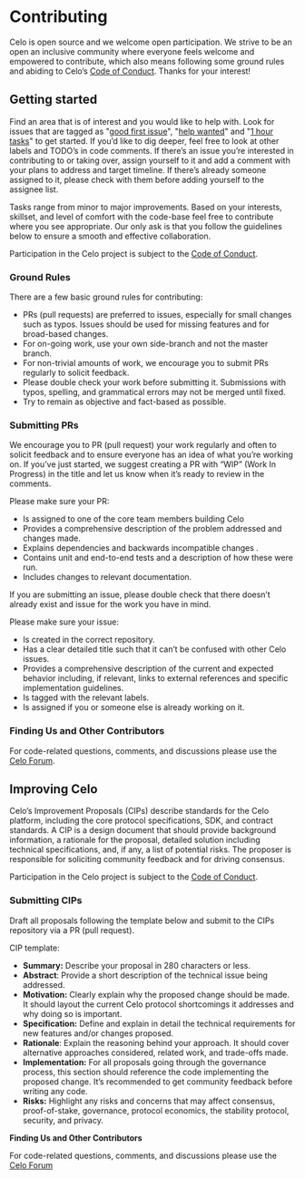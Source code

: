 # Contributing

Celo is open source and we welcome open participation. We strive to be an open an inclusive community where everyone feels welcome and empowered to contribute, which also means following some ground rules and abiding to Celo’s [Code of Conduct](https://celo.org/code-of-conduct). Thanks for your interest!

## Getting started

Find an area that is of interest and you would like to help with. Look for issues that are tagged as "[good first issue](https://github.com/celo-org/celo-monorepo/issues?q=is%3Aopen+is%3Aissue+label%3A%22good+first+issue%22)", "[help wanted](https://github.com/celo-org/celo-monorepo/issues?utf8=%E2%9C%93&q=is%3Aopen+is%3Aissue+label%3A%22help+wanted%22)" and "[1 hour tasks](https://github.com/celo-org/celo-monorepo/issues?q=is%3Aopen+is%3Aissue+label%3A%221+hour+tasks%22)" to get started. If you’d like to dig deeper, feel free to look at other labels and TODO’s in code comments. If there’s an issue you’re interested in contributing to or taking over, assign yourself to it and add a comment with your plans to address and target timeline. If there’s already someone assigned to it, please check with them before adding yourself to the assignee list.

Tasks range from minor to major improvements. Based on your interests, skillset, and level of comfort with the code-base feel free to contribute where you see appropriate. Our only ask is that you follow the guidelines below to ensure a smooth and effective collaboration.

Participation in the Celo project is subject to the [Code of Conduct](https://celo.org/code-of-conduct).

### **Ground Rules**

There are a few basic ground rules for contributing:

* PRs \(pull requests\) are preferred to issues, especially for small changes such as typos. Issues should be used for missing features and for broad-based changes.
* For on-going work, use your own side-branch and not the master branch.
* For non-trivial amounts of work, we encourage you to submit PRs regularly to solicit feedback.
* Please double check your work before submitting it. Submissions with typos, spelling, and grammatical errors may not be merged until fixed.
* Try to remain as objective and fact-based as possible.

### **Submitting PRs**

We encourage you to PR \(pull request\) your work regularly and often to solicit feedback and to ensure everyone has an idea of what you’re working on. If you’ve just started, we suggest creating a PR with “WIP” \(Work In Progress\) in the title and let us know when it’s ready to review in the comments.

Please make sure your PR:

* Is assigned to one of the core team members building Celo
* Provides a comprehensive description of the problem addressed and changes made.
* Explains dependencies and backwards incompatible changes .
* Contains unit and end-to-end tests and a description of how these were run.
* Includes changes to relevant documentation.

If you are submitting an issue, please double check that there doesn’t already exist and issue for the work you have in mind.

Please make sure your issue:

* Is created in the correct repository.
* Has a clear detailed title such that it can’t be confused with other Celo issues.
* Provides a comprehensive description of the current and expected behavior including, if relevant, links to external references and specific implementation guidelines.
* Is tagged with the relevant labels.
* Is assigned if you or someone else is already working on it.

### **Finding Us and Other Contributors**

For code-related questions, comments, and discussions please use the [Celo Forum](https://forum.celo.org).

## Improving Celo

Celo’s Improvement Proposals \(CIPs\) describe standards for the Celo platform, including the core protocol specifications, SDK, and contract standards. A CIP is a design document that should provide background information, a rationale for the proposal, detailed solution including technical specifications, and, if any, a list of potential risks. The proposer is responsible for soliciting community feedback and for driving consensus.

Participation in the Celo project is subject to the [Code of Conduct](https://celo.org/code-of-conduct).

### **Submitting CIPs**

Draft all proposals following the template below and submit to the CIPs repository via a PR \(pull request\).

CIP template:

* **Summary:** Describe your proposal in 280 characters or less.
* **Abstract**: Provide a short description of the technical issue being addressed.
* **Motivation:** Clearly explain why the proposed change should be made. It should layout the current Celo protocol shortcomings it addresses and why doing so is important.
* **Specification:** Define and explain in detail the technical requirements for new features and/or changes proposed.
* **Rationale**: Explain the reasoning behind your approach. It should cover alternative approaches considered, related work, and trade-offs made.
* **Implementation:** For all proposals going through the governance process, this section should reference the code implementing the proposed change. It’s recommended to get community feedback before writing any code.
* **Risks:** Highlight any risks and concerns that may affect consensus, proof-of-stake, governance, protocol economics, the stability protocol, security, and privacy.

**Finding Us and Other Contributors**

For code-related questions, comments, and discussions please use the [Celo Forum](https://forum.celo.org)

